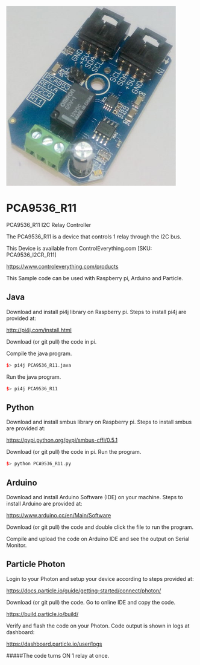 [![PCA9536_R11](PCA9536_I2CR_R11.png)](https://www.controleverything.com/products)
# PCA9536_R11
PCA9536_R11 I2C Relay Controller

The PCA9536_R11 is a device that controls 1 relay through the I2C bus.

This Device is available from ControlEverything.com [SKU: PCA9536_I2CR_R11]

https://www.controleverything.com/products

This Sample code can be used with Raspberry pi, Arduino and Particle.

## Java
Download and install pi4j library on Raspberry pi. Steps to install pi4j are provided at:

http://pi4j.com/install.html

Download (or git pull) the code in pi.

Compile the java program.
```cpp
$> pi4j PCA9536_R11.java
```

Run the java program.
```cpp
$> pi4j PCA9536_R11
```

## Python
Download and install smbus library on Raspberry pi. Steps to install smbus are provided at:

https://pypi.python.org/pypi/smbus-cffi/0.5.1

Download (or git pull) the code in pi. Run the program.

```cpp
$> python PCA9536_R11.py
```

## Arduino
Download and install Arduino Software (IDE) on your machine. Steps to install Arduino are provided at:

https://www.arduino.cc/en/Main/Software

Download (or git pull) the code and double click the file to run the program.

Compile and upload the code on Arduino IDE and see the output on Serial Monitor.


## Particle Photon

Login to your Photon and setup your device according to steps provided at:

https://docs.particle.io/guide/getting-started/connect/photon/

Download (or git pull) the code. Go to online IDE and copy the code.

https://build.particle.io/build/

Verify and flash the code on your Photon. Code output is shown in logs at dashboard:

https://dashboard.particle.io/user/logs

#####The code turns ON 1 relay at once.
